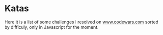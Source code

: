 # Katas

Here it is a list of some challenges I resolved on www.codewars.com sorted by difficuly, only in Javascript for the moment.
